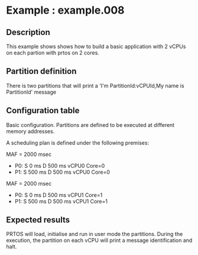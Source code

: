 # Example : example.008

## Description
This example shows shows how to build a basic application with 2 vCPUs on each partion with prtos on 2 cores.


## Partition definition
There is two partitions that will print a 'I'm PartitionId:vCPUId,My name is PartitionId' message

## Configuration table
Basic configuration. Partitions are defined to be executed at different memory addresses.

A scheduling plan is defined under the following premises:

MAF = 2000 msec 		
- P0: S   0 ms     D 500 ms vCPU0 Core=0
- P1: S   500  ms  D 500 ms vCPU0 Core=0

MAF = 2000 msec 		
- P0: S   0 ms     D 500 ms vCPU1 Core=1
- P1: S   500  ms  D 500 ms vCPU1 Core=1

## Expected results
PRTOS will load, initialise and run in user mode the partitions.
During the execution, the partition on each vCPU will print a message identification and halt.

